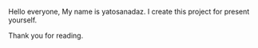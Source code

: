 Hello everyone, My name is yatosanadaz.
I create this project for present yourself.

Thank you for reading.

